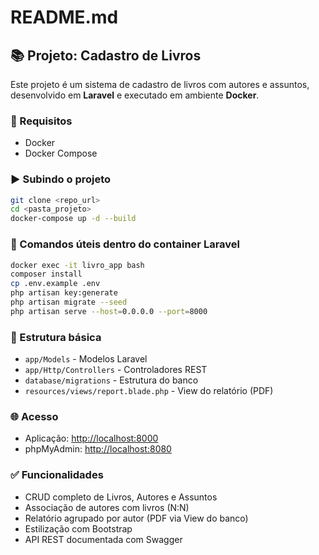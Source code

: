 # README.md

## 📚 Projeto: Cadastro de Livros

Este projeto é um sistema de cadastro de livros com autores e assuntos, desenvolvido em **Laravel** e executado em ambiente **Docker**.

### 🔧 Requisitos
- Docker
- Docker Compose

### ▶️ Subindo o projeto
```bash
git clone <repo_url>
cd <pasta_projeto>
docker-compose up -d --build
```

### 🧰 Comandos úteis dentro do container Laravel
```bash
docker exec -it livro_app bash
composer install
cp .env.example .env
php artisan key:generate
php artisan migrate --seed
php artisan serve --host=0.0.0.0 --port=8000
```

### 📂 Estrutura básica
- `app/Models` - Modelos Laravel
- `app/Http/Controllers` - Controladores REST
- `database/migrations` - Estrutura do banco
- `resources/views/report.blade.php` - View do relatório (PDF)

### 🌐 Acesso
- Aplicação: [http://localhost:8000](http://localhost:8000)
- phpMyAdmin: [http://localhost:8080](http://localhost:8080)

### ✅ Funcionalidades
- CRUD completo de Livros, Autores e Assuntos
- Associação de autores com livros (N:N)
- Relatório agrupado por autor (PDF via View do banco)
- Estilização com Bootstrap
- API REST documentada com Swagger